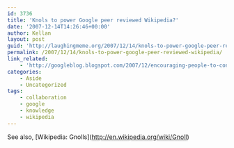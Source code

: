 ```yaml
---
id: 3736
title: 'Knols to power Google peer reviewed Wikipedia?'
date: '2007-12-14T14:26:46+00:00'
author: Kellan
layout: post
guid: 'http://laughingmeme.org/2007/12/14/knols-to-power-google-peer-reviewed-wikipedia/'
permalink: /2007/12/14/knols-to-power-google-peer-reviewed-wikipedia/
link_related:
    - 'http://googleblog.blogspot.com/2007/12/encouraging-people-to-contribute.html'
categories:
    - Aside
    - Uncategorized
tags:
    - collaboration
    - google
    - knowledge
    - wikipedia
---
```


See also, \[Wikipedia: Gnolls\](http://en.wikipedia.org/wiki/Gnoll)
